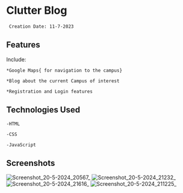 # Clutter Blog
     Creation Date: 11-7-2023

## Features
Include:

    *Google Maps{ for navigation to the campus}
    
    *Blog about the current Campus of interest
    
    *Registration and Login features


## Technologies Used

    -HTML
    
    -CSS
    
    -JavaScript

## Screenshots
  ![Screenshot_20-5-2024_20567_](https://github.com/Kelsie-alice/Clutter-Blog/assets/87877867/0c67d612-e5fb-4f39-a5ab-30b07b273f5c)
  ![Screenshot_20-5-2024_21232_](https://github.com/Kelsie-alice/Clutter-Blog/assets/87877867/eb12fe19-7c8a-446c-a2a6-ed42567fac7b)
  ![Screenshot_20-5-2024_21616_](https://github.com/Kelsie-alice/Clutter-Blog/assets/87877867/5c334f54-0b2c-47d5-ba05-246c86d3946e)
  ![Screenshot_20-5-2024_211225_](https://github.com/Kelsie-alice/Clutter-Blog/assets/87877867/f008d9d6-f755-46d4-9909-bfd74069819d)
